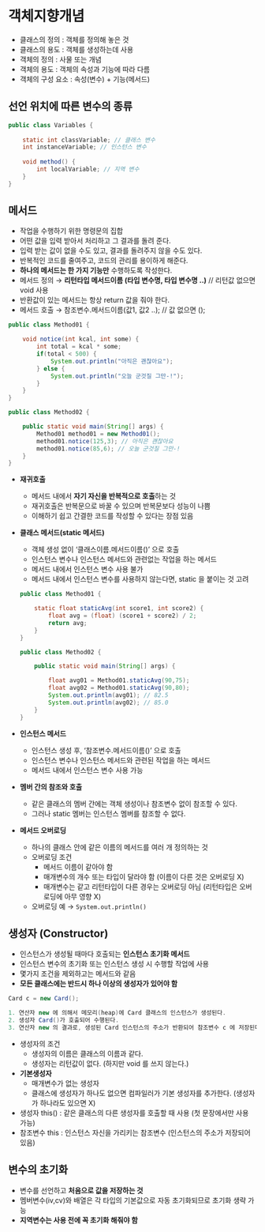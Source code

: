 # 객체지향개념

- 클래스의 정의 : 객체를 정의해 놓은 것
- 클래스의 용도 : 객체를 생성하는데 사용
- 객체의 정의 : 사물 또는 개념
- 객체의 용도 : 객체의 속성과 기능에 따라 다름
- 객체의 구성 요소 : 속성(변수) + 기능(메서드)

## 선언 위치에 따른 변수의 종류

```java
public class Variables {
    
    static int classVariable; // 클래스 변수
    int instanceVariable; // 인스턴스 변수
    
    void method() {
        int localVariable; // 지역 변수
    }
}
```

## **메서드**

- 작업을 수행하기 위한 명령문의 집합
- 어떤 값을 입력 받아서 처리하고 그 결과를 돌려 준다.
- 입력 받는 값이 없을 수도 있고, 결과를 돌려주지 않을 수도 있다.
- 반복적인 코드를 줄여주고, 코드의 관리를 용이하게 해준다.
- **하나의 메서드는 한 가지 기능만** 수행하도록 작성한다.
- 메서드 정의 → **리턴타입 메서드이름 (타입 변수명, 타입 변수명 ..)** // 리턴값 없으면 void 사용
- 반환값이 있는 메서드는 항상 return 값을 줘야 한다.
- 메서드 호출 → 참조변수.메서드이름(값1, 값2 ..); // 값 없으면 ();

```java
public class Method01 {

    void notice(int kcal, int some) {
        int total = kcal * some;
        if(total < 500) {
            System.out.println("아직은 괜찮아요");
        } else {
            System.out.println("오늘 군것질 그만-!");
        }
    }
}
```

```java
public class Method02 {

    public static void main(String[] args) {
        Method01 method01 = new Method01();
        method01.notice(125,3); // 아직은 괜찮아요
        method01.notice(85,6); // 오늘 군것질 그만-!
    }
}
```

- **재귀호출**
    - 메서드 내에서 **자기 자신을 반복적으로 호출**하는 것
    - 재귀호출은 반복문으로 바꿀 수 있으며 반복문보다 성능이 나쁨
    - 이해하기 쉽고 간결한 코드를 작성할 수 있다는 장점 있음
    
- **클래스 메서드(static 메서드)**
    - 객체 생성 없이 ‘클래스이름.메서드이름()’ 으로 호출
    - 인스턴스 변수나 인스턴스 메서드와 관련없는 작업을 하는 메서드
    - 메서드 내에서 인스턴스 변수 사용 불가
    - 메서드 내에서 인스턴스 변수를 사용하지 않는다면, static 을 붙이는 것 고려
    
    ```java
    public class Method01 {
    
        static float staticAvg(int score1, int score2) {
            float avg = (float) (score1 + score2) / 2;
            return avg;
        }
    }
    ```
    
    ```java
    public class Method02 {
    
        public static void main(String[] args) {
    
            float avg01 = Method01.staticAvg(90,75);
            float avg02 = Method01.staticAvg(90,80);
            System.out.println(avg01); // 82.5
            System.out.println(avg02); // 85.0
        }
    }
    ```
    

- **인스턴스 메서드**
    - 인스턴스 생성 후, ‘참조변수.메서드이름()’ 으로 호출
    - 인스턴스 변수나 인스턴스 메서드와 관련된 작업을 하는 메서드
    - 메서드 내에서 인스턴스 변수 사용 가능

- **멤버 간의 참조와 호출**
    - 같은 클래스의 멤버 간에는 객체 생성이나 참조변수 없이 참조할 수 있다.
    - 그러나 static 멤버는 인스턴스 멤버를 참조할 수 없다.
    
- **메서드 오버로딩**
    - 하나의 클래스 안에 같은 이름의 메서드를 여러 개 정의하는 것
    - 오버로딩 조건
        - 메서드 이름이 같아야 함
        - 매개변수의 개수 또는 타입이 달라야 함 (이름이 다른 것은 오버로딩 X)
        - 매개변수는 같고 리턴타입이 다른 경우는 오버로딩 아님 (리턴타입은 오버로딩에 아무 영향 X)
    - 오버로딩 예 → `System.out.println()`

## 생성자 (Constructor)

- 인스턴스가 생성될 때마다 호출되는 **인스턴스 초기화 메서드**
- 인스턴스 변수의 초기화 또는 인스턴스 생성 시 수행할 작업에 사용
- 몇가지 조건을 제외하고는 메서드와 같음
- **모든 클래스에는 반드시 하나 이상의 생성자가 있어야 함**

```java
Card c = new Card();

1. 연산자 new 에 의해서 메모리(heap)에 Card 클래스의 인스턴스가 생성된다.
2. 생성자 Card()가 호출되어 수행된다.
3. 연산자 new 의 결과로, 생성된 Card 인스턴스의 주소가 반환되어 참조변수 c 에 저장된다.
```

- 생성자의 조건
    - 생성자의 이름은 클래스의 이름과 같다.
    - 생성자는 리턴값이 없다. (하지만 void 를 쓰지 않는다.)
- **기본생성자**
    - 매개변수가 없는 생성자
    - 클래스에 생성자가 하나도 없으면 컴파일러가 기본 생성자를 추가한다. (생성자가 하나라도 있으면 X)
- 생성자 this() : 같은 클래스의 다른 생성자를 호출할 때 사용 (첫 문장에서만 사용 가능)
- 참조변수 this : 인스턴스 자신을 가리키는 참조변수 (인스턴스의 주소가 저장되어 있음)

## 변수의 초기화

- 변수를 선언하고 **처음으로 값을 저장하는 것**
- 멤버변수(iv,cv)와 배열은 각 타입의 기본값으로 자동 초기화되므로 초기화 생략 가능
- **지역변수는 사용 전에 꼭 초기화 해줘야 함**
